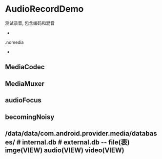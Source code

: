 # AudioRecordDemo
测试录音, 包含编码和混音

-
.nomedia

-
MediaCodec
-
MediaMuxer
-
audioFocus
-
becomingNoisy
-
/data/data/com.android.provider.media/databases/
    # internal.db
    # external.db
      -- file(表) imge(VIEW) audio(VIEW) video(VIEW)
-
